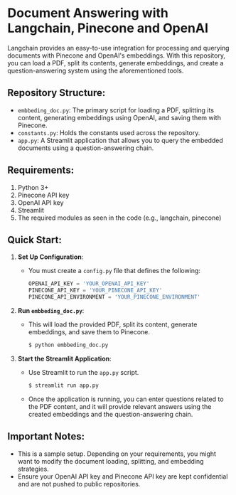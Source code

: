# Document Answering with Langchain, Pinecone and OpenAI

Langchain provides an easy-to-use integration for processing and querying documents with Pinecone and OpenAI's embeddings. With this repository, you can load a PDF, split its contents, generate embeddings, and create a question-answering system using the aforementioned tools.

## Repository Structure:

- `embbeding_doc.py`: The primary script for loading a PDF, splitting its content, generating embeddings using OpenAI, and saving them with Pinecone.
- `constants.py`: Holds the constants used across the repository.
- `app.py`: A Streamlit application that allows you to query the embedded documents using a question-answering chain.

## Requirements:

1. Python 3+
2. Pinecone API key
3. OpenAI API key
4. Streamlit
5. The required modules as seen in the code (e.g., langchain, pinecone)

## Quick Start:

1. **Set Up Configuration**:

   - You must create a `config.py` file that defines the following:
     ```python
     OPENAI_API_KEY = 'YOUR_OPENAI_API_KEY'
     PINECONE_API_KEY = 'YOUR_PINECONE_API_KEY'
     PINECONE_API_ENVIRONMENT = 'YOUR_PINECONE_ENVIRONMENT'
     ```

2. **Run `embbeding_doc.py`**:

   - This will load the provided PDF, split its content, generate embeddings, and save them to Pinecone.
     ```bash
     $ python embbeding_doc.py
     ```

3. **Start the Streamlit Application**:

   - Use Streamlit to run the `app.py` script.

     ```bash
     $ streamlit run app.py
     ```

   - Once the application is running, you can enter questions related to the PDF content, and it will provide relevant answers using the created embeddings and the question-answering chain.

## Important Notes:

- This is a sample setup. Depending on your requirements, you might want to modify the document loading, splitting, and embedding strategies.
- Ensure your OpenAI API key and Pinecone API key are kept confidential and are not pushed to public repositories.

